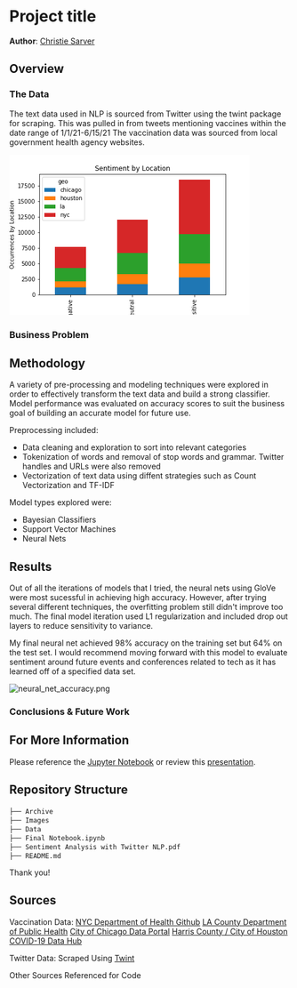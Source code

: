 # Project title

**Author**: [Christie Sarver](mailto:christie.sarver@gmail.com)

## Overview


### The Data

The text data used in NLP is sourced from Twitter using the twint package for scraping. This was pulled in from tweets mentioning vaccines within the date range of 1/1/21-6/15/21
The vaccination data was sourced from local government health agency websites. 


![sentiment_bars.png](./Images/sentiment_bars.png)

### Business Problem



## Methodology 

A variety of pre-processing and modeling techniques were explored in order to effectively transform the text data and build a strong classifier. Model performance was evaluated on accuracy scores to suit the business goal of building an accurate model for future use.  

Preprocessing included:

* Data cleaning and exploration to sort into relevant categories
* Tokenization of words and removal of stop words and grammar. Twitter handles and URLs were also removed
* Vectorization of text data using diffent strategies such as Count Vectorization and TF-IDF

Model types explored were:

* Bayesian Classifiers
* Support Vector Machines
* Neural Nets

## Results

Out of all the iterations of models that I tried, the neural nets using GloVe were most sucessful in achieving high accuracy. However, after trying several different techniques, the overfitting problem still didn't improve too much. The final model iteration used L1 regularization and included drop out layers to reduce sensitivity to variance. 

My final neural net achieved 98% accuracy on the training set but 64% on the test set. I would recommend moving forward with this model to evaluate sentiment around future events and conferences related to tech as it has learned off of a specified data set.

![neural_net_accuracy.png](./images/neural_net_accuracy.png)

### Conclusions & Future Work



## For More Information

Please reference the [Jupyter Notebook](./Final%20Notebook.ipynb) or review this [presentation](./Sentiment%20Analysis%20with%20Twitter%20NLP.pdf).

## Repository Structure

```
├── Archive
├── Images
├── Data
├── Final Notebook.ipynb
├── Sentiment Analysis with Twitter NLP.pdf
├── README.md

```
Thank you!


## Sources

Vaccination Data:
[NYC Department of Health Github](https://github.com/nychealth/covid-vaccine-data/tree/main/doses)
[LA County Department of Public Health](http://publichealth.lacounty.gov/media/coronavirus/vaccine/vaccine-dashboard.htm#selectcity)
[City of Chicago Data Portal](https://data.cityofchicago.org/Health-Human-Services/COVID-19-Daily-Vaccinations-Administered-in-Chicag/4564-ixr2)
[Harris County / City of Houston COVID-19 Data Hub](https://covid-harriscounty.hub.arcgis.com/datasets/1377f9a5a7f94917bb3b552492931af1_0/about)

Twitter Data:
Scraped Using [Twint](https://github.com/twintproject/twint)

Other Sources Referenced for Code
